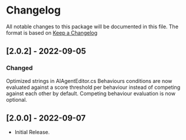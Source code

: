 # Changelog

All notable changes to this package will be documented in this file. The format is based on [Keep a Changelog](http://keepachangelog.com/en/1.0.0/)

## [2.0.2] - 2022-09-05

### Changed
Optimized strings in AIAgentEditor.cs
Behaviours conditions are now evaluated against a score threshold per behaviour instead of competing against each other by default.
Competing behaviour evaluation is now optional.


## [2.0.0] - 2022-09-07

- Initial Release.
